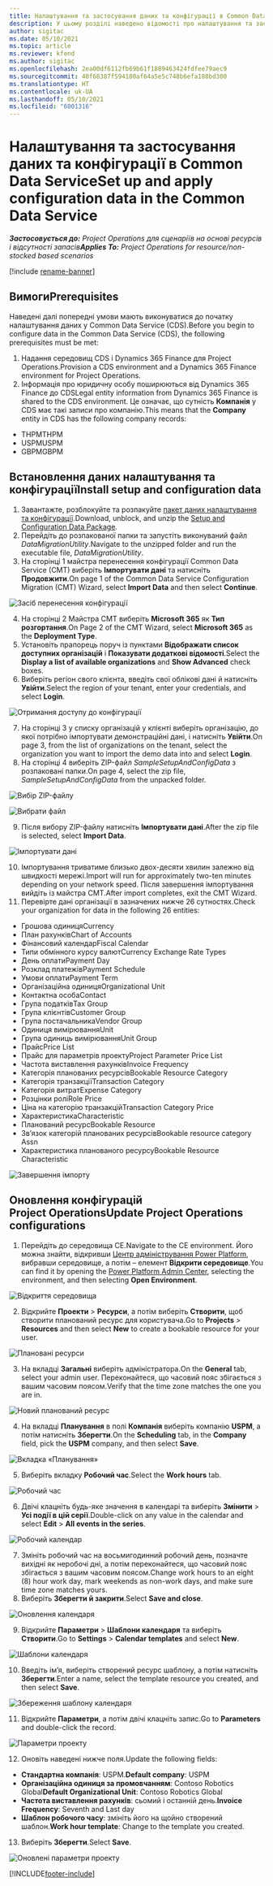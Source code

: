 ```yaml
---
title: Налаштування та застосування даних та конфігурації в Common Data Service
description: У цьому розділі наведено відомості про налаштування та застосування даних конфігурації в Project Operations.
author: sigitac
ms.date: 05/10/2021
ms.topic: article
ms.reviewer: kfend
ms.author: sigitac
ms.openlocfilehash: 2ea00df6112fb69b61f1889463424fdfee79aec9
ms.sourcegitcommit: 40f68387f594180af64a5e5c748b6efa188bd300
ms.translationtype: HT
ms.contentlocale: uk-UA
ms.lasthandoff: 05/10/2021
ms.locfileid: "6001316"
---
```

# <a name="set-up-and-apply-configuration-data-in-the-common-data-service"></a><span data-ttu-id="d39f3-103">Налаштування та застосування даних та конфігурації в Common Data Service</span><span class="sxs-lookup"><span data-stu-id="d39f3-103">Set up and apply configuration data in the Common Data Service</span></span> 

<span data-ttu-id="d39f3-104">_**Застосовується до:** Project Operations для сценаріїв на основі ресурсів і відсутності запасів_</span><span class="sxs-lookup"><span data-stu-id="d39f3-104">_**Applies To:** Project Operations for resource/non-stocked based scenarios_</span></span>

[!include [rename-banner](~/includes/cc-data-platform-banner.md)]

## <a name="prerequisites"></a><span data-ttu-id="d39f3-105">Вимоги</span><span class="sxs-lookup"><span data-stu-id="d39f3-105">Prerequisites</span></span>

<span data-ttu-id="d39f3-106">Наведені далі попередні умови мають виконуватися до початку налаштування даних у Common Data Service (CDS).</span><span class="sxs-lookup"><span data-stu-id="d39f3-106">Before you begin to configure data in the Common Data Service (CDS), the following prerequisites must be met:</span></span>

1.  <span data-ttu-id="d39f3-107">Надання середовищ CDS і Dynamics 365 Finance для Project Operations.</span><span class="sxs-lookup"><span data-stu-id="d39f3-107">Provision a CDS environment and a Dynamics 365 Finance environment for Project Operations.</span></span>
2.  <span data-ttu-id="d39f3-108">Інформація про юридичну особу поширюються від Dynamics 365 Finance до CDS</span><span class="sxs-lookup"><span data-stu-id="d39f3-108">Legal entity information from Dynamics 365 Finance is shared to the CDS environment.</span></span> <span data-ttu-id="d39f3-109">Це означає, що сутність **Компанія** у CDS має такі записи про компанію.</span><span class="sxs-lookup"><span data-stu-id="d39f3-109">This means that the **Company** entity in CDS has the following company records:</span></span>
  - <span data-ttu-id="d39f3-110">THPM</span><span class="sxs-lookup"><span data-stu-id="d39f3-110">THPM</span></span>
  - <span data-ttu-id="d39f3-111">USPM</span><span class="sxs-lookup"><span data-stu-id="d39f3-111">USPM</span></span>
  - <span data-ttu-id="d39f3-112">GBPM</span><span class="sxs-lookup"><span data-stu-id="d39f3-112">GBPM</span></span>

## <a name="install-setup-and-configuration-data"></a><span data-ttu-id="d39f3-113">Встановлення даних налаштування та конфігурації</span><span class="sxs-lookup"><span data-stu-id="d39f3-113">Install setup and configuration data</span></span>

1. <span data-ttu-id="d39f3-114">Завантажте, розблокуйте та розпакуйте [пакет даних налаштування та конфігурації](https://download.microsoft.com/download/e/2/d/e2da6c98-d5dd-450c-aabe-fd6bf2ba374b/ProjOpsSampleSetupData-%20Integrated%20Latest.zip).</span><span class="sxs-lookup"><span data-stu-id="d39f3-114">Download, unblock, and unzip the [Setup and Configuration Data Package](https://download.microsoft.com/download/e/2/d/e2da6c98-d5dd-450c-aabe-fd6bf2ba374b/ProjOpsSampleSetupData-%20Integrated%20Latest.zip).</span></span>
2. <span data-ttu-id="d39f3-115">Перейдіть до розпакованої папки та запустіть виконуваний файл *DataMigrationUtility*.</span><span class="sxs-lookup"><span data-stu-id="d39f3-115">Navigate to the unzipped folder and run the executable file, *DataMigrationUtility*.</span></span>
3. <span data-ttu-id="d39f3-116">На сторінці 1 майстра перенесення конфігурації Common Data Service (CMT) виберіть **Імпортувати дані** та натисніть **Продовжити**.</span><span class="sxs-lookup"><span data-stu-id="d39f3-116">On page 1 of the Common Data Service Configuration Migration (CMT) Wizard, select **Import Data** and then select **Continue**.</span></span>

![Засіб перенесення конфігурації](./media/1ConfigurationMigration.png)

4. <span data-ttu-id="d39f3-118">На сторінці 2 Майстра CMT виберіть **Microsoft 365** як **Тип розгортання**.</span><span class="sxs-lookup"><span data-stu-id="d39f3-118">On Page 2 of the CMT Wizard, select **Microsoft 365** as the **Deployment Type**.</span></span>
5. <span data-ttu-id="d39f3-119">Установіть прапорець поруч із пунктами **Відображати список доступних організацій** і **Показувати додаткові відомості**.</span><span class="sxs-lookup"><span data-stu-id="d39f3-119">Select the **Display a list of available organizations** and **Show Advanced** check boxes.</span></span>
6. <span data-ttu-id="d39f3-120">Виберіть регіон свого клієнта, введіть свої облікові дані й натисніть **Увійти**.</span><span class="sxs-lookup"><span data-stu-id="d39f3-120">Select the region of your tenant, enter your credentials, and select **Login**.</span></span>

![Отримання доступу до конфігурації](./media/2ConfigurationSignin.png)

7. <span data-ttu-id="d39f3-122">На сторінці 3 у списку організацій у клієнті виберіть організацію, до якої потрібно імпортувати демонстраційні дані, і натисніть **Увійти**.</span><span class="sxs-lookup"><span data-stu-id="d39f3-122">On page 3, from the list of organizations on the tenant, select the organization you want to import the demo data into and select **Login**.</span></span>
8. <span data-ttu-id="d39f3-123">На сторінці 4 виберіть ZIP-файл *SampleSetupAndConfigData* з розпаковані папки.</span><span class="sxs-lookup"><span data-stu-id="d39f3-123">On page 4, select the zip file, *SampleSetupAndConfigData* from the unpacked folder.</span></span>

![Вибір ZIP-файлу](./media/3ZipFile.png)

![Вибрати файл](./media/4SelectAFile.png)

9. <span data-ttu-id="d39f3-126">Після вибору ZIP-файлу натисніть **Імпортувати дані**.</span><span class="sxs-lookup"><span data-stu-id="d39f3-126">After the zip file is selected, select **Import Data**.</span></span>

![Імпортувати дані](./media/5ImportData.png)

10. <span data-ttu-id="d39f3-128">Імпортування триватиме близько двох-десяти хвилин залежно від швидкості мережі.</span><span class="sxs-lookup"><span data-stu-id="d39f3-128">Import will run for approximately two-ten minutes depending on your network speed.</span></span> <span data-ttu-id="d39f3-129">Після завершення імпортування вийдіть із майстра CMT.</span><span class="sxs-lookup"><span data-stu-id="d39f3-129">After import completes, exit the CMT Wizard.</span></span> 
11. <span data-ttu-id="d39f3-130">Перевірте дані організації в зазначених нижче 26 сутностях.</span><span class="sxs-lookup"><span data-stu-id="d39f3-130">Check your organization for data in the following 26 entities:</span></span>

  - <span data-ttu-id="d39f3-131">Грошова одиниця</span><span class="sxs-lookup"><span data-stu-id="d39f3-131">Currency</span></span>
  - <span data-ttu-id="d39f3-132">План рахунків</span><span class="sxs-lookup"><span data-stu-id="d39f3-132">Chart of Accounts</span></span>
  - <span data-ttu-id="d39f3-133">Фінансовий календар</span><span class="sxs-lookup"><span data-stu-id="d39f3-133">Fiscal Calendar</span></span>
  - <span data-ttu-id="d39f3-134">Типи обмінного курсу валют</span><span class="sxs-lookup"><span data-stu-id="d39f3-134">Currency Exchange Rate Types</span></span>
  - <span data-ttu-id="d39f3-135">День оплати</span><span class="sxs-lookup"><span data-stu-id="d39f3-135">Payment Day</span></span>
  - <span data-ttu-id="d39f3-136">Розклад платежів</span><span class="sxs-lookup"><span data-stu-id="d39f3-136">Payment Schedule</span></span>
  - <span data-ttu-id="d39f3-137">Умови оплати</span><span class="sxs-lookup"><span data-stu-id="d39f3-137">Payment Term</span></span>
  - <span data-ttu-id="d39f3-138">Організаційна одиниця</span><span class="sxs-lookup"><span data-stu-id="d39f3-138">Organizational Unit</span></span>
  - <span data-ttu-id="d39f3-139">Контактна особа</span><span class="sxs-lookup"><span data-stu-id="d39f3-139">Contact</span></span>
  - <span data-ttu-id="d39f3-140">Група податків</span><span class="sxs-lookup"><span data-stu-id="d39f3-140">Tax Group</span></span>
  - <span data-ttu-id="d39f3-141">Група клієнтів</span><span class="sxs-lookup"><span data-stu-id="d39f3-141">Customer Group</span></span>
  - <span data-ttu-id="d39f3-142">Група постачальника</span><span class="sxs-lookup"><span data-stu-id="d39f3-142">Vendor Group</span></span>
  - <span data-ttu-id="d39f3-143">Одиниця вимірювання</span><span class="sxs-lookup"><span data-stu-id="d39f3-143">Unit</span></span>
  - <span data-ttu-id="d39f3-144">Група одиниць вимірювання</span><span class="sxs-lookup"><span data-stu-id="d39f3-144">Unit Group</span></span>
  - <span data-ttu-id="d39f3-145">Прайс</span><span class="sxs-lookup"><span data-stu-id="d39f3-145">Price List</span></span>
  - <span data-ttu-id="d39f3-146">Прайс для параметрів проекту</span><span class="sxs-lookup"><span data-stu-id="d39f3-146">Project Parameter Price List</span></span>
  - <span data-ttu-id="d39f3-147">Частота виставлення рахунків</span><span class="sxs-lookup"><span data-stu-id="d39f3-147">Invoice Frequency</span></span>
  - <span data-ttu-id="d39f3-148">Категорія планованих ресурсів</span><span class="sxs-lookup"><span data-stu-id="d39f3-148">Bookable Resource Category</span></span>
  - <span data-ttu-id="d39f3-149">Категорія транзакції</span><span class="sxs-lookup"><span data-stu-id="d39f3-149">Transaction Category</span></span>
  - <span data-ttu-id="d39f3-150">Категорія витрат</span><span class="sxs-lookup"><span data-stu-id="d39f3-150">Expense Category</span></span>
  - <span data-ttu-id="d39f3-151">Розцінки ролі</span><span class="sxs-lookup"><span data-stu-id="d39f3-151">Role Price</span></span>
  - <span data-ttu-id="d39f3-152">Ціна на категорію транзакцій</span><span class="sxs-lookup"><span data-stu-id="d39f3-152">Transaction Category Price</span></span>
  - <span data-ttu-id="d39f3-153">Характеристика</span><span class="sxs-lookup"><span data-stu-id="d39f3-153">Characteristic</span></span>
  - <span data-ttu-id="d39f3-154">Планований ресурс</span><span class="sxs-lookup"><span data-stu-id="d39f3-154">Bookable Resource</span></span>
  - <span data-ttu-id="d39f3-155">Зв’язок категорій планованих ресурсів</span><span class="sxs-lookup"><span data-stu-id="d39f3-155">Bookable resource category Assn</span></span>
  - <span data-ttu-id="d39f3-156">Характеристика планованого ресурсу</span><span class="sxs-lookup"><span data-stu-id="d39f3-156">Bookable Resource Characteristic</span></span>

![Завершення імпорту](./media/6CompleteImport.png)

## <a name="update-project-operations-configurations"></a><span data-ttu-id="d39f3-158">Оновлення конфігурацій Project Operations</span><span class="sxs-lookup"><span data-stu-id="d39f3-158">Update Project Operations configurations</span></span>

1. <span data-ttu-id="d39f3-159">Перейдіть до середовища CE.</span><span class="sxs-lookup"><span data-stu-id="d39f3-159">Navigate to the CE environment.</span></span> <span data-ttu-id="d39f3-160">Його можна знайти, відкривши [Центр адміністрування Power Platform](https://admin.powerplatform.microsoft.com/environments), вибравши середовище, а потім – елемент **Відкрити середовище**.</span><span class="sxs-lookup"><span data-stu-id="d39f3-160">You can find it by opening the [Power Platform Admin Center](https://admin.powerplatform.microsoft.com/environments), selecting the environment, and then selecting **Open Environment**.</span></span> 

![Відкриття середовища](./media/7OpenEnvironment.png)

2. <span data-ttu-id="d39f3-162">Відкрийте **Проекти** > **Ресурси**, а потім виберіть **Створити**, щоб створити планований ресурс для користувача.</span><span class="sxs-lookup"><span data-stu-id="d39f3-162">Go to **Projects** > **Resources** and then select **New** to create a bookable resource for your user.</span></span>

![Плановані ресурси](./media/8BookableResources.png)

3. <span data-ttu-id="d39f3-164">На вкладці **Загальні** виберіть адміністратора.</span><span class="sxs-lookup"><span data-stu-id="d39f3-164">On the **General** tab, select your admin user.</span></span> <span data-ttu-id="d39f3-165">Переконайтеся, що часовий пояс збігається з вашим часовим поясом.</span><span class="sxs-lookup"><span data-stu-id="d39f3-165">Verify that the time zone matches the one you are in.</span></span> 

![Новий планований ресурс](./media/9NewBookableResource.png)

4. <span data-ttu-id="d39f3-167">На вкладці **Планування** в полі **Компанія** виберіть компанію **USPM**, а потім натисніть **Зберегти**.</span><span class="sxs-lookup"><span data-stu-id="d39f3-167">On the **Scheduling** tab, in the **Company** field, pick the **USPM** company, and then select **Save**.</span></span> 

![Вкладка «Планування»](./media/10SchedulingTab.png)

5. <span data-ttu-id="d39f3-169">Виберіть вкладку **Робочий час**.</span><span class="sxs-lookup"><span data-stu-id="d39f3-169">Select the **Work hours** tab.</span></span>  

![Робочий час](./media/11WorkHours.png)

6. <span data-ttu-id="d39f3-171">Двічі клацніть будь-яке значення в календарі та виберіть **Змінити** > **Усі події в цій серії**.</span><span class="sxs-lookup"><span data-stu-id="d39f3-171">Double-click on any value in the calendar and select **Edit** > **All events in the series**.</span></span> 

![Робочий календар](./media/12WorkCalendar.png)

7. <span data-ttu-id="d39f3-173">Змініть робочий час на восьмигодинний робочий день, позначте вихідні як неробочі дні, а потім переконайтеся, що часовий пояс збігається з вашим часовим поясом.</span><span class="sxs-lookup"><span data-stu-id="d39f3-173">Change work hours to an eight (8) hour work day, mark weekends as non-work days, and make sure time zone matches yours.</span></span> 
8. <span data-ttu-id="d39f3-174">Виберіть **Зберегти й закрити**.</span><span class="sxs-lookup"><span data-stu-id="d39f3-174">Select **Save and close**.</span></span>

![Оновлення календаря](./media/13UpdateCalendar.png)

9. <span data-ttu-id="d39f3-176">Відкрийте **Параметри** > **Шаблони календаря** та виберіть **Створити**.</span><span class="sxs-lookup"><span data-stu-id="d39f3-176">Go to **Settings** > **Calendar templates** and select **New**.</span></span>
 
 ![Шаблони календаря](./media/14CalendarTemplates.png)
 
 10. <span data-ttu-id="d39f3-178">Введіть ім’я, виберіть створений ресурс шаблону, а потім натисніть **Зберегти**.</span><span class="sxs-lookup"><span data-stu-id="d39f3-178">Enter a name, select the template resource you created, and then select **Save**.</span></span> 
 
 ![Збереження шаблону календаря](./media/15SaveCalendarTemplate.png)
 
 11. <span data-ttu-id="d39f3-180">Відкрийте **Параметри**, а потім двічі клацніть запис.</span><span class="sxs-lookup"><span data-stu-id="d39f3-180">Go to **Parameters** and double-click the record.</span></span> 
 
 ![Параметри проекту](./media/16ProjectParameters.png)
 
12. <span data-ttu-id="d39f3-182">Оновіть наведені нижче поля.</span><span class="sxs-lookup"><span data-stu-id="d39f3-182">Update the following fields:</span></span>

 - <span data-ttu-id="d39f3-183">**Стандартна компанія**: USPM.</span><span class="sxs-lookup"><span data-stu-id="d39f3-183">**Default company**: USPM</span></span>
 - <span data-ttu-id="d39f3-184">**Організаційна одиниця за промовчанням**: Contoso Robotics Global</span><span class="sxs-lookup"><span data-stu-id="d39f3-184">**Default Organizational Unit**: Contoso Robotics Global</span></span>
 - <span data-ttu-id="d39f3-185">**Частота виставлення рахунків**: сьомий і останній день.</span><span class="sxs-lookup"><span data-stu-id="d39f3-185">**Invoice Frequency**: Seventh and Last day</span></span>
 - <span data-ttu-id="d39f3-186">**Шаблон робочого часу**: змініть його на щойно створений шаблон.</span><span class="sxs-lookup"><span data-stu-id="d39f3-186">**Work hour template**: Change to the template you created.</span></span>

13. <span data-ttu-id="d39f3-187">Виберіть **Зберегти**.</span><span class="sxs-lookup"><span data-stu-id="d39f3-187">Select **Save**.</span></span> 

![Оновлені параметри проекту](./media/17UpdatedProjectParameters.png)


[!INCLUDE[footer-include](../includes/footer-banner.md)]
